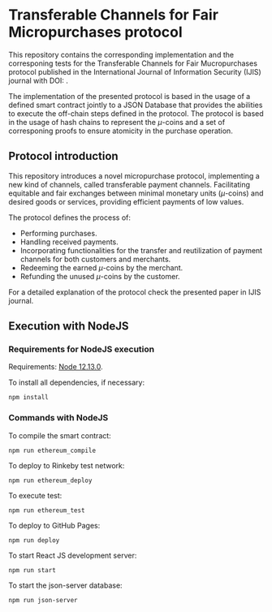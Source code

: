 # Transferable Channels for Fair Micropurchases protocol

This repository contains the corresponding implementation and the corresponing tests for the Transferable Channels
for Fair Mucropurchases protocol published in the International Journal of Information Security (IJIS) journal with DOI: .

The implementation of the presented protocol is based in the usage of a defined smart contract jointly to a JSON Database that provides the abilities to execute the off-chain steps defined in the protocol. The protocol is based in the usage of hash chains to represent the $\mu$-coins and a set of corresponing proofs to ensure atomicity in the purchase operation. 

## Protocol introduction

This repository introduces a novel micropurchase protocol, implementing a new kind of channels, called transferable payment channels. Facilitating equitable and fair exchanges between minimal monetary units ($\mu$-coins) and desired goods or services, providing efficient payments of low values.

The protocol defines the process of:

- Performing purchases.
- Handling received payments.
- Incorporating functionalities for the transfer and reutilization of payment channels for both customers and merchants.
- Redeeming the earned $\mu$-coins by the merchant.
- Refunding the unused $\mu$-coins by the customer.

For a detailed explanation of the protocol check the presented paper in IJIS journal. 
## Execution with NodeJS

### Requirements for NodeJS execution

Requirements: [Node 12.13.0](https://nodejs.org/en/download/).

To install all dependencies, if necessary:
```
npm install
```

### Commands with NodeJS
To compile the smart contract:
```
npm run ethereum_compile
```

To deploy to Rinkeby test network:
```
npm run ethereum_deploy
```

To execute test:
```
npm run ethereum_test
```

To deploy to GitHub Pages:
```
npm run deploy
```

To start React JS development server:
```
npm run start
```

To start the json-server database: 
```
npm run json-server
```
